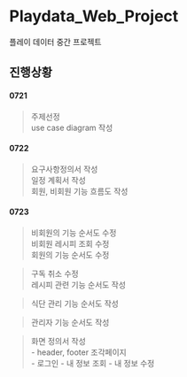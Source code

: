 # Playdata_Web_Project
 플레이 데이터 중간 프로젝트 

## 진행상황

####	0721
>	주제선정  
>	use case diagram 작성  

#### 0722
>	요구사항정의서 작성  
>	일정 계획서 작성  
>	회원, 비회원 기능 흐름도 작성  

#### 0723
>	비회원의 기능 순서도 수정  
>	비회원 레시피 조회 수정  
>	회원의 기능 순서도 수정  
  
>	구독 취소 수정  
>	레시피 관련 기능 순서도 작성  

>	식단 관리 기능 순서도 작성  

> 	관리자 기능 순서도 작성  

>	화면 정의서 작성  
		- header, footer 조각페이지  
		- 로그인
		- 내 정보 조회
		- 내 정보 수정  


